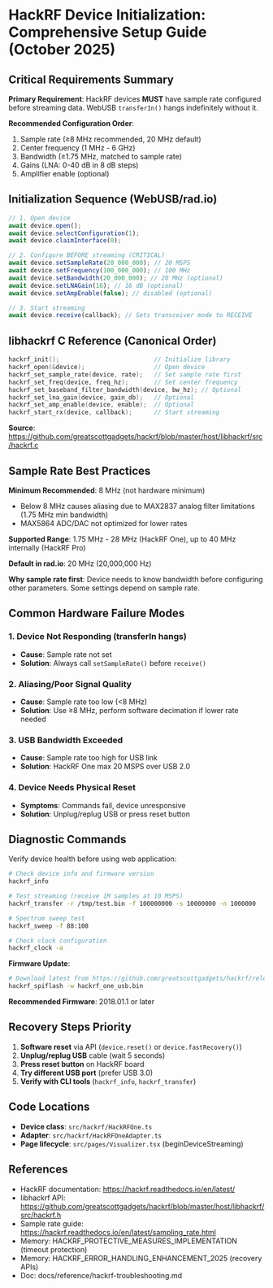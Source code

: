 # HackRF Device Initialization: Comprehensive Setup Guide (October 2025)

## Critical Requirements Summary

**Primary Requirement**: HackRF devices **MUST** have sample rate configured before streaming data. WebUSB `transferIn()` hangs indefinitely without it.

**Recommended Configuration Order**:

1. Sample rate (≥8 MHz recommended, 20 MHz default)
2. Center frequency (1 MHz - 6 GHz)
3. Bandwidth (≥1.75 MHz, matched to sample rate)
4. Gains (LNA: 0-40 dB in 8 dB steps)
5. Amplifier enable (optional)

## Initialization Sequence (WebUSB/rad.io)

```typescript
// 1. Open device
await device.open();
await device.selectConfiguration(1);
await device.claimInterface(0);

// 2. Configure BEFORE streaming (CRITICAL)
await device.setSampleRate(20_000_000); // 20 MSPS
await device.setFrequency(100_000_000); // 100 MHz
await device.setBandwidth(20_000_000); // 20 MHz (optional)
await device.setLNAGain(16); // 16 dB (optional)
await device.setAmpEnable(false); // disabled (optional)

// 3. Start streaming
await device.receive(callback); // Sets transceiver mode to RECEIVE
```

## libhackrf C Reference (Canonical Order)

```c
hackrf_init();                          // Initialize library
hackrf_open(&device);                   // Open device
hackrf_set_sample_rate(device, rate);   // Set sample rate first
hackrf_set_freq(device, freq_hz);       // Set center frequency
hackrf_set_baseband_filter_bandwidth(device, bw_hz); // Optional
hackrf_set_lna_gain(device, gain_db);   // Optional
hackrf_set_amp_enable(device, enable);  // Optional
hackrf_start_rx(device, callback);      // Start streaming
```

**Source**: https://github.com/greatscottgadgets/hackrf/blob/master/host/libhackrf/src/hackrf.c

## Sample Rate Best Practices

**Minimum Recommended**: 8 MHz (not hardware minimum)

- Below 8 MHz causes aliasing due to MAX2837 analog filter limitations (1.75 MHz min bandwidth)
- MAX5864 ADC/DAC not optimized for lower rates

**Supported Range**: 1.75 MHz - 28 MHz (HackRF One), up to 40 MHz internally (HackRF Pro)

**Default in rad.io**: 20 MHz (20,000,000 Hz)

**Why sample rate first**: Device needs to know bandwidth before configuring other parameters. Some settings depend on sample rate.

## Common Hardware Failure Modes

### 1. Device Not Responding (transferIn hangs)

- **Cause**: Sample rate not set
- **Solution**: Always call `setSampleRate()` before `receive()`

### 2. Aliasing/Poor Signal Quality

- **Cause**: Sample rate too low (<8 MHz)
- **Solution**: Use ≥8 MHz, perform software decimation if lower rate needed

### 3. USB Bandwidth Exceeded

- **Cause**: Sample rate too high for USB link
- **Solution**: HackRF One max 20 MSPS over USB 2.0

### 4. Device Needs Physical Reset

- **Symptoms**: Commands fail, device unresponsive
- **Solution**: Unplug/replug USB or press reset button

## Diagnostic Commands

Verify device health before using web application:

```bash
# Check device info and firmware version
hackrf_info

# Test streaming (receive 1M samples at 10 MSPS)
hackrf_transfer -r /tmp/test.bin -f 100000000 -s 10000000 -n 1000000

# Spectrum sweep test
hackrf_sweep -f 88:108

# Check clock configuration
hackrf_clock -a
```

**Firmware Update**:

```bash
# Download latest from https://github.com/greatscottgadgets/hackrf/releases
hackrf_spiflash -w hackrf_one_usb.bin
```

**Recommended Firmware**: 2018.01.1 or later

## Recovery Steps Priority

1. **Software reset** via API (`device.reset()` or `device.fastRecovery()`)
2. **Unplug/replug USB** cable (wait 5 seconds)
3. **Press reset button** on HackRF board
4. **Try different USB port** (prefer USB 3.0)
5. **Verify with CLI tools** (`hackrf_info`, `hackrf_transfer`)

## Code Locations

- **Device class**: `src/hackrf/HackRFOne.ts`
- **Adapter**: `src/hackrf/HackRFOneAdapter.ts`
- **Page lifecycle**: `src/pages/Visualizer.tsx` (beginDeviceStreaming)

## References

- HackRF documentation: https://hackrf.readthedocs.io/en/latest/
- libhackrf API: https://github.com/greatscottgadgets/hackrf/blob/master/host/libhackrf/src/hackrf.h
- Sample rate guide: https://hackrf.readthedocs.io/en/latest/sampling_rate.html
- Memory: HACKRF_PROTECTIVE_MEASURES_IMPLEMENTATION (timeout protection)
- Memory: HACKRF_ERROR_HANDLING_ENHANCEMENT_2025 (recovery APIs)
- Doc: docs/reference/hackrf-troubleshooting.md
